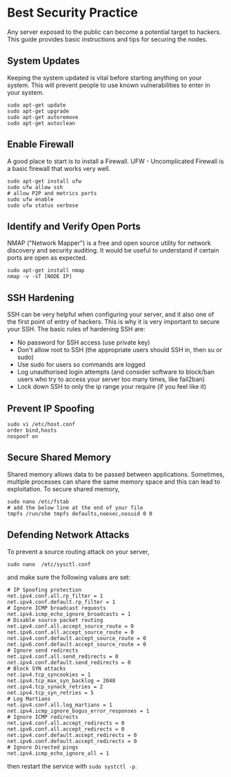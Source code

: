 # Best Security Practice

Any server exposed to the public can become a potential target to hackers. This guide provides basic instructions and tips for securing the nodes.

## System Updates
Keeping the system updated is vital before starting anything on your system. This will prevent people to use known vulnerabilities to enter in your system.
```
sudo apt-get update
sudo apt-get upgrade
sudo apt-get autoremove
sudo apt-get autoclean
```

## Enable Firewall
A good place to start is to install a Firewall. UFW - Uncomplicated Firewall is a basic firewall that works very well.
```
sudo apt-get install ufw
sudo ufw allow ssh
# allow P2P and metrics ports
sudo ufw enable
sudo ufw status verbose
```

## Identify and Verify Open Ports
NMAP ("Network Mapper") is a free and open source utility for network discovery and security auditing. It would be useful to understand if certain ports are open as expected.
```
sudo apt-get install nmap
nmap -v -sT [NODE IP]
```

## SSH Hardening
SSH can be very helpful when configuring your server, and it also one of the first point of entry of hackers. This is why it is very important to secure your SSH. The basic rules of hardening SSH are:

- No password for SSH access (use private key)
- Don't allow root to SSH (the appropriate users should SSH in, then su or sudo)
- Use sudo for users so commands are logged
- Log unauthorised login attempts (and consider software to block/ban users who try to access your server too many times, like fail2ban)
- Lock down SSH to only the ip range your require (if you feel like it)


## Prevent IP Spoofing
```
sudo vi /etc/host.conf
order bind,hosts
nospoof on
```

## Secure Shared Memory
Shared memory allows data to be passed between applications. Sometimes, multiple processes can share the same memory space and this can lead to exploitation. To secure shared memory,
```
sudo nano /etc/fstab
# add the below line at the end of your file
tmpfs /run/shm tmpfs defaults,noexec,nosuid 0 0
```

## Defending Network Attacks
To prevent a source routing attack on your server,
```
sudo nano  /etc/sysctl.conf
```
 and make sure the following values are set:
```
# IP Spoofing protection
net.ipv4.conf.all.rp_filter = 1
net.ipv4.conf.default.rp_filter = 1
# Ignore ICMP broadcast requests
net.ipv4.icmp_echo_ignore_broadcasts = 1
# Disable source packet routing
net.ipv4.conf.all.accept_source_route = 0
net.ipv6.conf.all.accept_source_route = 0
net.ipv4.conf.default.accept_source_route = 0
net.ipv6.conf.default.accept_source_route = 0
# Ignore send redirects
net.ipv4.conf.all.send_redirects = 0
net.ipv4.conf.default.send_redirects = 0
# Block SYN attacks
net.ipv4.tcp_syncookies = 1
net.ipv4.tcp_max_syn_backlog = 2048
net.ipv4.tcp_synack_retries = 2
net.ipv4.tcp_syn_retries = 5
# Log Martians
net.ipv4.conf.all.log_martians = 1
net.ipv4.icmp_ignore_bogus_error_responses = 1
# Ignore ICMP redirects
net.ipv4.conf.all.accept_redirects = 0
net.ipv6.conf.all.accept_redirects = 0
net.ipv4.conf.default.accept_redirects = 0
net.ipv6.conf.default.accept_redirects = 0
# Ignore Directed pings
net.ipv4.icmp_echo_ignore_all = 1
```
then restart the service with `sudo systctl -p`.

